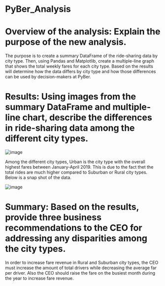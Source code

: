 # PyBer_Analysis

# Overview of the analysis: Explain the purpose of the new analysis.

The purpose is to create a summary DataFrame of the ride-sharing data by city type. Then, using Pandas and Matplotlib, create a multiple-line graph that shows the total weekly fares for each city type. Based on the results will determine how the data differs by city type and how those differences can be used by decision-makers at PyBer.

# Results: Using images from the summary DataFrame and multiple-line chart, describe the differences in ride-sharing data among the different city types.

![image](https://user-images.githubusercontent.com/80642682/119287388-6aaca800-bc14-11eb-9838-29ec9caf46e3.png)

Among the different city types, Urban is the city type with the overall highest fares between January-April 2019. This is due to the fact thet the total rides are much higher compared to Suburban or Rural city types.  Below is a snap shot of the data.

![image](https://user-images.githubusercontent.com/80642682/119288026-ca578300-bc15-11eb-9be3-43dd997ac024.png)


# Summary: Based on the results, provide three business recommendations to the CEO for addressing any disparities among the city types.

In order to increase fare revenue in Rural and Suburban city types, the CEO must increase the amount of total drivers while decreasing the average far per driver. Also the CEO should raise the fare on the busiest month during the year to increase fare revenue.
